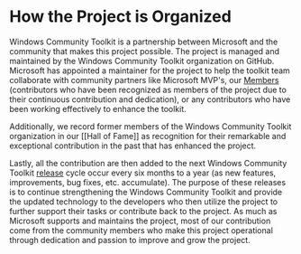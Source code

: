 # How the Project is Organized

Windows Community Toolkit is a partnership between Microsoft and the community that makes this project possible. The project is managed and maintained by the Windows Community Toolkit organization on GitHub. Microsoft has appointed a maintainer for the project to help the toolkit team collaborate with community partners like Microsoft MVP's, our [Members](https://github.com/orgs/communitytoolkit/teams/toolkitteam/members) (contributors who have been recognized as members of the project due to their continuous contribution and dedication), or any contributors who have been working effectively to enhance the toolkit.

Additionally, we record former members of the Windows Community Toolkit organization in our [[Hall of Fame]] as recognition for their remarkable and exceptional contribution in the past that has enhanced the project.

Lastly, all the contribution are then added to the next Windows Community Toolkit [release](https://github.com/windows-toolkit/WindowsCommunityToolkit/releases) cycle occur every six months to a year (as new features, improvements, bug fixes, etc. accumulate). The purpose of these releases is to continue strengthening the Windows Community Toolkit and provide the updated technology to the developers who then utilize the project to further support their tasks or contribute back to the project. As much as Microsoft supports and maintains the project, most of our contribution come from the community members who make this project operational through dedication and passion to improve and grow the project.
